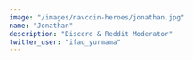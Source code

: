 ```yaml
---
image: "/images/navcoin-heroes/jonathan.jpg"
name: "Jonathan"
description: "Discord & Reddit Moderator"
twitter_user: "ifaq_yurmama"
---
```

